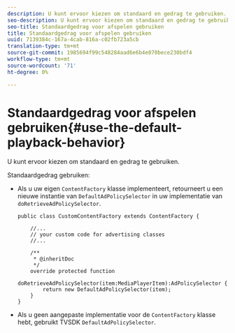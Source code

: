 ```yaml
---
description: U kunt ervoor kiezen om standaard en gedrag te gebruiken.
seo-description: U kunt ervoor kiezen om standaard en gedrag te gebruiken.
seo-title: Standaardgedrag voor afspelen gebruiken
title: Standaardgedrag voor afspelen gebruiken
uuid: 7139384c-167a-4cab-816a-c02fb723a5cb
translation-type: tm+mt
source-git-commit: 1985694f99c548284aad6e6b4e070bece230bdf4
workflow-type: tm+mt
source-wordcount: '71'
ht-degree: 0%

---
```



# Standaardgedrag voor afspelen gebruiken{#use-the-default-playback-behavior}

U kunt ervoor kiezen om standaard en gedrag te gebruiken.

Standaardgedrag gebruiken:

* Als u uw eigen `ContentFactory` klasse implementeert, retourneert u een nieuwe instantie van `DefaultAdPolicySelector` in uw implementatie van `doRetrieveAdPolicySelector`.

   ```
   public class CustomContentFactory extends ContentFactory { 
   
       //... 
       // your custom code for advertising classes 
       //... 
   
       /** 
        * @inheritDoc 
        */ 
       override protected function  
         doRetrieveAdPolicySelector(item:MediaPlayerItem):AdPolicySelector { 
           return new DefaultAdPolicySelector(item); 
       } 
   }
   ```

* Als u geen aangepaste implementatie voor de `ContentFactory` klasse hebt, gebruikt TVSDK `DefaultAdPolicySelector`.